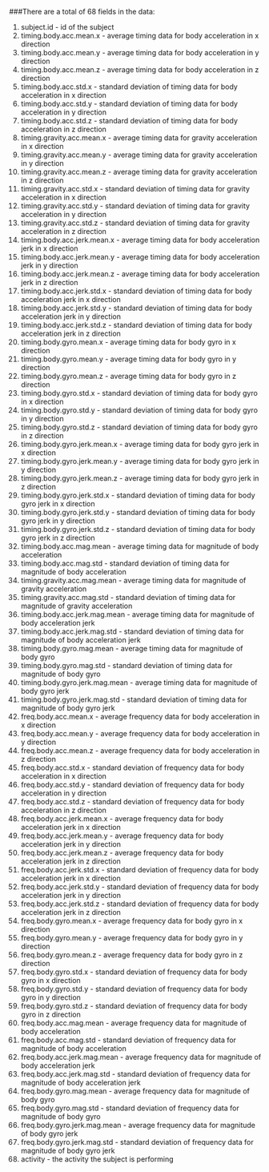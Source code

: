 ###There are a total of 68 fields in the data:

1. subject.id - id of the subject
2. timing.body.acc.mean.x - average timing data for body acceleration in x direction
3. timing.body.acc.mean.y - average timing data for body acceleration in y direction
4. timing.body.acc.mean.z - average timing data for body acceleration in z direction
5. timing.body.acc.std.x - standard deviation of timing data for body acceleration in x direction
6. timing.body.acc.std.y - standard deviation of timing data for body acceleration in y direction
7. timing.body.acc.std.z - standard deviation of timing data for body acceleration in z direction
8. timing.gravity.acc.mean.x - average timing data for gravity acceleration in x direction
9. timing.gravity.acc.mean.y - average timing data for gravity acceleration in y direction
10. timing.gravity.acc.mean.z - average timing data for gravity acceleration in z direction
11. timing.gravity.acc.std.x - standard deviation of timing data for gravity acceleration in x direction
12. timing.gravity.acc.std.y - standard deviation of timing data for gravity acceleration in y direction
13. timing.gravity.acc.std.z - standard deviation of timing data for gravity acceleration in z direction
14. timing.body.acc.jerk.mean.x - average timing data for body acceleration jerk in x direction
15. timing.body.acc.jerk.mean.y - average timing data for body acceleration jerk in y direction
16. timing.body.acc.jerk.mean.z - average timing data for body acceleration jerk in z direction
17. timing.body.acc.jerk.std.x - standard deviation of timing data for body acceleration jerk in x direction
18. timing.body.acc.jerk.std.y - standard deviation of timing data for body acceleration jerk in y direction
19. timing.body.acc.jerk.std.z - standard deviation of timing data for body acceleration jerk in z direction
20. timing.body.gyro.mean.x - average timing data for body gyro in x direction
21. timing.body.gyro.mean.y - average timing data for body gyro in y direction
22. timing.body.gyro.mean.z - average timing data for body gyro in z direction
23. timing.body.gyro.std.x - standard deviation of timing data for body gyro in x direction
24. timing.body.gyro.std.y - standard deviation of timing data for body gyro in y direction
25. timing.body.gyro.std.z - standard deviation of timing data for body gyro in z direction
26. timing.body.gyro.jerk.mean.x - average timing data for body gyro jerk in x direction
27. timing.body.gyro.jerk.mean.y - average timing data for body gyro jerk in y direction
28. timing.body.gyro.jerk.mean.z - average timing data for body gyro jerk in z direction
29. timing.body.gyro.jerk.std.x - standard deviation of timing data for body gyro jerk in x direction
30. timing.body.gyro.jerk.std.y - standard deviation of timing data for body gyro jerk in y direction
31. timing.body.gyro.jerk.std.z - standard deviation of timing data for body gyro jerk in z direction
32. timing.body.acc.mag.mean - average timing data for magnitude of body acceleration 
33. timing.body.acc.mag.std - standard deviation of timing data for magnitude of body acceleration 
34. timing.gravity.acc.mag.mean - average timing data for magnitude of gravity acceleration 
35. timing.gravity.acc.mag.std - standard deviation of timing data for magnitude of gravity acceleration 
36. timing.body.acc.jerk.mag.mean - average timing data for magnitude of body acceleration jerk 
37. timing.body.acc.jerk.mag.std - standard deviation of timing data for magnitude of body acceleration jerk 
38. timing.body.gyro.mag.mean - average timing data for magnitude of body gyro 
39. timing.body.gyro.mag.std - standard deviation of timing data for magnitude of body gyro 
40. timing.body.gyro.jerk.mag.mean - average timing data for magnitude of body gyro jerk 
41. timing.body.gyro.jerk.mag.std - standard deviation of timing data for magnitude of body gyro jerk 
42. freq.body.acc.mean.x - average frequency data for body acceleration in x direction
43. freq.body.acc.mean.y - average frequency data for body acceleration in y direction
44. freq.body.acc.mean.z - average frequency data for body acceleration in z direction
45. freq.body.acc.std.x - standard deviation of frequency data for body acceleration in x direction
46. freq.body.acc.std.y - standard deviation of frequency data for body acceleration in y direction
47. freq.body.acc.std.z - standard deviation of frequency data for body acceleration in z direction
48. freq.body.acc.jerk.mean.x - average frequency data for body acceleration jerk in x direction
49. freq.body.acc.jerk.mean.y - average frequency data for body acceleration jerk in y direction
50. freq.body.acc.jerk.mean.z - average frequency data for body acceleration jerk in z direction
51. freq.body.acc.jerk.std.x - standard deviation of frequency data for body acceleration jerk in x direction
52. freq.body.acc.jerk.std.y - standard deviation of frequency data for body acceleration jerk in y direction
53. freq.body.acc.jerk.std.z - standard deviation of frequency data for body acceleration jerk in z direction
54. freq.body.gyro.mean.x - average frequency data for body gyro in x direction
55. freq.body.gyro.mean.y - average frequency data for body gyro in y direction
56. freq.body.gyro.mean.z - average frequency data for body gyro in z direction
57. freq.body.gyro.std.x - standard deviation of frequency data for body gyro in x direction
58. freq.body.gyro.std.y - standard deviation of frequency data for body gyro in y direction
59. freq.body.gyro.std.z - standard deviation of frequency data for body gyro in z direction
60. freq.body.acc.mag.mean - average frequency data for magnitude of body acceleration 
61. freq.body.acc.mag.std - standard deviation of frequency data for magnitude of body acceleration 
62. freq.body.acc.jerk.mag.mean - average frequency data for magnitude of body acceleration jerk 
63. freq.body.acc.jerk.mag.std - standard deviation of frequency data for magnitude of body acceleration jerk 
64. freq.body.gyro.mag.mean - average frequency data for magnitude of body gyro 
65. freq.body.gyro.mag.std - standard deviation of frequency data for magnitude of body gyro 
66. freq.body.gyro.jerk.mag.mean - average frequency data for magnitude of body gyro jerk 
67. freq.body.gyro.jerk.mag.std - standard deviation of frequency data for magnitude of body gyro jerk 
68. activity - the activity the subject is performing
